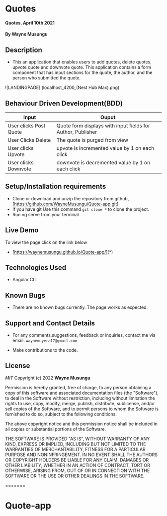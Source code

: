 # Quotes
#### Quotes, April 10th 2021
#### By **Wayne Musungu**

## Description
- This an  application that enables users to add quotes, delete quotes, upvote quote and downvote quote. This application contains a form component that has input sections for the quote, the author, and the person who submitted the quote.

![LANDINGPAGE] (localhost_4200_(Nest Hub Max).png)

## Behaviour Driven Development(BDD)

| Input                        | Ouput                                                                                            |
|--------------------------    |----------------------------------------------------------------------------------------------    |
| User clicks Post  Quote     | Quote form displays with input fields for Author, Publisher                  |
| User Clicks Delete           | The quote is purged from view             |
| User clicks Upvote        |   upvote is incremented value by  1 on each click      |
| User clicks Downvote     | downvote is decremented value by 1 on each click     |

## Setup/Installation requirements

- Clone  or download and unzip the repository from github, [https://github.com/WayneMusungu/Quote-app.git].
- If you have git Use this command `git clone *` to clone the project.
- Run ng serve from your terminal

## Live Demo
To view the page click on the link below
* [https://waynemusungu.github.io/Quote-app/](*)

## Technologies Used
- Angular CLI

## Known Bugs
- There are no known bugs currently. The page works as expected.

## Support and Contact Details
- For any comments,suggestions, feedback or inquiries, contact me via email: `waynemuyera17@gmail.com`


- Make contributions to the code.

## License

*MIT*
Copyright (c) 2022 **Wayne Musungu**

Permission is hereby granted, free of charge, to any person obtaining a copy of this software and associated documentation files (the "Software"), to deal in the Software without restriction, including without limitation the rights to use, copy, modify, merge, publish, distribute, sublicense, and/or sell copies of the Software, and to permit persons to whom the Software is furnished to do so, subject to the following conditions:

The above copyright notice and this permission notice shall be included in all copies or substantial portions of the Software.

THE SOFTWARE IS PROVIDED "AS IS", WITHOUT WARRANTY OF ANY KIND, EXPRESS OR IMPLIED, INCLUDING BUT NOT LIMITED TO THE WARRANTIES OF MERCHANTABILITY, FITNESS FOR A PARTICULAR PURPOSE AND NONINFRINGEMENT. IN NO EVENT SHALL THE AUTHORS OR COPYRIGHT HOLDERS BE LIABLE FOR ANY CLAIM, DAMAGES OR OTHER LIABILITY, WHETHER IN AN ACTION OF CONTRACT, TORT OR OTHERWISE, ARISING FROM, OUT OF OR IN CONNECTION WITH THE SOFTWARE OR THE USE OR OTHER DEALINGS IN THE SOFTWARE.

=======
# Quote-app

